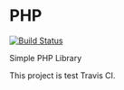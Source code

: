 PHP
===
[![Build Status](https://travis-ci.org/ylupien/PHP.svg?branch=master)](https://travis-ci.org/ylupien/PHP)

Simple PHP Library

This project is test Travis CI. 